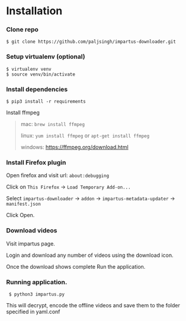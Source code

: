 Installation
===


### Clone repo
	$ git clone https://github.com/paljsingh/impartus-downloader.git

### Setup virtualenv (optional)
	$ virtualenv venv
	$ source venv/bin/activate 

### Install dependencies
	$ pip3 install -r requirements


Install ffmpeg
> mac: ```brew install ffmpeg```
> 
> linux: 
> ```yum install ffmpeg``` or
> ```apt-get install ffmpeg```
> 
> windows: [https://ffmpeg.org/download.html ](https://ffmpeg.org/download.html)
> 

### Install Firefox plugin

Open firefox and visit url: ```about:debugging```

Click on `This Firefox` -> `Load Temporary Add-on...`

Select `impartus-downloader` -> `addon` -> `impartus-metadata-updater` -> `manifest.json`

Click Open.

### Download videos

Visit impartus page.

Login and download any number of videos using the download icon.

Once the download shows complete Run the application.

### Running application.

``` $ python3 impartus.py```

This will decrypt, encode the offline videos and save them to the folder specified in yaml.conf

